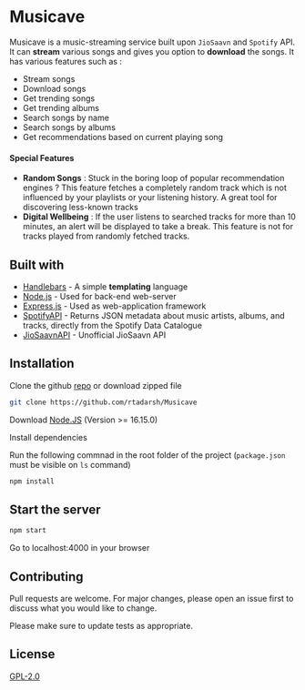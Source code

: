 # Musicave

Musicave is a music-streaming service built upon `JioSaavn` and `Spotify` API. It can **stream** various songs and gives you option to **download** the songs. It has various features such as :

- Stream songs
- Download songs
- Get trending songs
- Get trending albums
- Search songs by name
- Search songs by albums
- Get recommendations based on current playing song

#### Special Features
- **Random Songs** : Stuck in the boring loop of popular recommendation engines ? This feature fetches a completely random track which is not influenced by your playlists or your listening history. A great tool for discovering less-known tracks
- **Digital Wellbeing** : If the user listens to searched tracks for more than 10 minutes, an alert will be displayed to take a break. This feature is not for tracks played from randomly fetched tracks.

## Built with
- [Handlebars](https://handlebarsjs.com/) - A simple **templating** language
- [Node.js](https://nodejs.org/) - Used for back-end web-server
- [Express.js](https://expressjs.com/) - Used as web-application framework
- [SpotifyAPI](https://developer.spotify.com/documentation/web-api/) - Returns JSON metadata about music artists, albums, and tracks, directly from the Spotify Data Catalogue
- [JioSaavnAPI](https://docs.saavn.me/) - Unofficial JioSaavn API 

## Installation

Clone the github [repo](https://github.com/rtadarsh/Musicave) or download zipped file

```bash
git clone https://github.com/rtadarsh/Musicave
```
Download [Node.JS](https://nodejs.org/en/download/) (Version >= 16.15.0)

Install dependencies

Run the following commnad in the root folder of the project (`package.json` must be visible on `ls` command)

```bash
npm install
```

## Start the server

```bash
npm start
```

Go to localhost:4000 in your browser

## Contributing
Pull requests are welcome. For major changes, please open an issue first to discuss what you would like to change.

Please make sure to update tests as appropriate.

## License
[GPL-2.0](https://www.gnu.org/licenses/old-licenses/gpl-2.0.en.html)